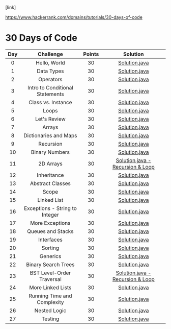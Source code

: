 [link]

https://www.hackerrank.com/domains/tutorials/30-days-of-code


# 30 Days of Code

| Day |                                                Challenge                                                | Points |                                                                                   Solution                                                                                  |
|:---:|:-------------------------------------------------------------------------------------------------------:|:------:|:---------------------------------------------------------------------------------------------------------------------------------------------------------------------------:|
|  0  | Hello, World                                                                                            |   30   | [Solution.java](https://github.com/rishi-anand/hackerrank/blob/master/src/main/java/thirty/days/of/code/zero)                                |
|  1  | Data Types                                                                                              |   30   | [Solution.java](https://github.com/rishi-anand/hackerrank/blob/master/src/main/java/thirty/days/of/code/one)                                 |
|  2  | Operators                                                                                               |   30   | [Solution.java](https://github.com/rishi-anand/hackerrank/blob/master/src/main/java/thirty/days/of/code/two)                                 |
|  3  | Intro to Conditional Statements                                                                         |   30   | [Solution.java](https://github.com/rishi-anand/hackerrank/blob/master/src/main/java/thirty/days/of/code/three)                               |
|  4  | Class vs. Instance                                                                                      |   30   | [Solution.java](https://github.com/rishi-anand/hackerrank/blob/master/src/main/java/thirty/days/of/code/four)                                |
|  5  | Loops                                                                                                   |   30   | [Solution.java](https://github.com/rishi-anand/hackerrank/blob/master/src/main/java/thirty/days/of/code/five)                                  |
|  6  | Let's Review                                                                                            |   30   | [Solution.java](https://github.com/rishi-anand/hackerrank/blob/master/src/main/java/thirty/days/of/code/six)                                 |
|  7  | Arrays                                                                                                  |   30   | [Solution.java](https://github.com/rishi-anand/hackerrank/blob/master/src/main/java/thirty/days/of/code/seven)                                 |
|  8  | Dictionaries and Maps                                                                                   |   30   | [Solution.java](https://github.com/rishi-anand/hackerrank/blob/master/src/main/java/thirty/days/of/code/eight)                               |
|  9  | Recursion                                                                                               |   30   | [Solution.java](https://github.com/rishi-anand/hackerrank/blob/master/src/main/java/thirty/days/of/code/nine)                                |
|  10 | Binary Numbers                                                                                          |   30   | [Solution.java](https://github.com/rishi-anand/hackerrank/blob/master/src/main/java/thirty/days/of/code/ten)                                 |
|  11 | 2D Arrays                                                                                               |   30   | [Solution.java - Recursion & Loop](https://github.com/rishi-anand/hackerrank/blob/master/src/main/java/thirty/days/of/code/eleven)                              |
|  12 | Inheritance                                                                                             |   30   | [Solution.java](https://github.com/rishi-anand/hackerrank/blob/master/src/main/java/thirty/days/of/code/twelve)                             |
|  13 | Abstract Classes                                                                                        |   30   | [Solution.java](https://github.com/rishi-anand/hackerrank/blob/master/src/main/java/thirty/days/of/code/thirteen)                            |
|  14 | Scope                                                                                                   |   30   | [Solution.java](https://github.com/rishi-anand/hackerrank/blob/master/src/main/java/thirty/days/of/code/fourteen)                            |
|  15 | Linked List                                                                                             |   30   | [Solution.java](https://github.com/rishi-anand/hackerrank/blob/master/src/main/java/thirty/days/of/code/fifteen)                             |
|  16 | Exceptions - String to Integer                                                                          |   30   | [Solution.java](https://github.com/rishi-anand/hackerrank/blob/master/src/main/java/thirty/days/of/code/sixteen)                             |
|  17 | More Exceptions                                                                                         |   30   | [Solution.java](https://github.com/rishi-anand/hackerrank/blob/master/src/main/java/thirty/days/of/code/seventeen)                           |
|  18 | Queues and Stacks                                                                                       |   30   | [Solution.java](https://github.com/rishi-anand/hackerrank/blob/master/src/main/java/thirty/days/of/code/eighteen)                            |
|  19 | Interfaces                                                                                              |   30   | [Solution.java](https://github.com/rishi-anand/hackerrank/blob/master/src/main/java/thirty/days/of/code/nineteen)                            |
|  20 | Sorting                                                                                                 |   30   | [Solution.java](https://github.com/rishi-anand/hackerrank/blob/master/src/main/java/thirty/days/of/code/twenty)                              |
|  21 | Generics                                                                                                |   30   | [Solution.java](https://github.com/rishi-anand/hackerrank/blob/master/src/main/java/thirty/days/of/code/twentyone)                           |
|  22 | Binary Search Trees                                                                                     |   30   | [Solution.java](https://github.com/rishi-anand/hackerrank/blob/master/src/main/java/thirty/days/of/code/twentytwo)                           |
|  23 | BST Level-Order Traversal                                                                               |   30   | [Solution.java - Recursion & Loop](https://github.com/rishi-anand/hackerrank/blob/master/src/main/java/thirty/days/of/code/twentythree)     |
|  24 | More Linked Lists                                                                                       |   30   | [Solution.java](https://github.com/rishi-anand/hackerrank/blob/master/src/main/java/thirty/days/of/code/twentyfour)                          |
|  25 | Running Time and Complexity                                                                             |   30   | [Solution.java](https://github.com/rishi-anand/hackerrank/blob/master/src/main/java/thirty/days/of/code/twentyfive)                          |                   
|  26 | Nested Logic                                                                                            |   30   | [Solution.java](https://github.com/rishi-anand/hackerrank/blob/master/src/main/java/thirty/days/of/code/twentysix)                           |
|  27 | Testing                                                                                                 |   30   | [Solution.java](https://github.com/rishi-anand/hackerrank/blob/master/src/main/java/thirty/days/of/code/twentyseven)                         |



